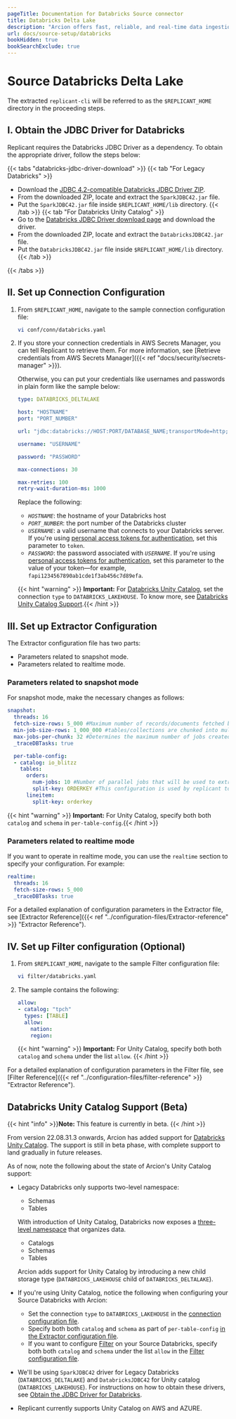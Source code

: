 ```yaml
---
pageTitle: Documentation for Databricks Source connector
title: Databricks Delta Lake
description: "Arcion offers fast, reliable, and real-time data ingestion for Databricks Lakehouse, supporting bleeding-edge features like Unity Catalog."
url: docs/source-setup/databricks
bookHidden: true
bookSearchExclude: true
---
```

# Source Databricks Delta Lake

The extracted `replicant-cli` will be referred to as the `$REPLICANT_HOME` directory in the proceeding steps.

## I. Obtain the JDBC Driver for Databricks

Replicant requires the Databricks JDBC Driver as a dependency. To obtain the appropriate driver, follow the steps below: 

{{< tabs "databricks-jdbc-driver-download" >}}
{{< tab "For Legacy Databricks" >}}
- Download the [JDBC 4.2-compatible Databricks JDBC Driver ZIP](https://databricks-bi-artifacts.s3.us-east-2.amazonaws.com/simbaspark-drivers/jdbc/2.6.22/SimbaSparkJDBC42-2.6.22.1040.zip).
- From the downloaded ZIP, locate and extract the `SparkJDBC42.jar` file.
- Put the `SparkJDBC42.jar` file inside `$REPLICANT_HOME/lib` directory.
{{< /tab >}}
{{< tab "For Databricks Unity Catalog" >}}
- Go to the [Databricks JDBC Driver download page](https://www.databricks.com/spark/jdbc-drivers-download) and download the driver.
- From the downloaded ZIP, locate and extract the `DatabricksJDBC42.jar` file.
- Put the `DatabricksJDBC42.jar` file inside `$REPLICANT_HOME/lib` directory.
{{< /tab >}}

{{< /tabs >}}

## II. Set up Connection Configuration

1. From `$REPLICANT_HOME`, navigate to the sample connection configuration file:
    ```BASH
    vi conf/conn/databricks.yaml
    ```

2. If you store your connection credentials in AWS Secrets Manager, you can tell Replicant to retrieve them. For more information, see [Retrieve credentials from AWS Secrets Manager]({{< ref "docs/security/secrets-manager" >}}). 
    
    Otherwise, you can put your credentials like usernames and passwords in plain form like the sample below:

    ```YAML
    type: DATABRICKS_DELTALAKE

    host: "HOSTNAME"
    port: "PORT_NUMBER"

    url: "jdbc:databricks://HOST:PORT/DATABASE_NAME;transportMode=http;ssl=1;httpPath=<http-path>;AuthMech=3" # This URL can be copied from databricks cluster info page"

    username: "USERNAME"

    password: "PASSWORD"

    max-connections: 30

    max-retries: 100
    retry-wait-duration-ms: 1000
    ```

    Replace the following:
    - *`HOSTNAME`*: the hostname of your Databricks host
    - *`PORT_NUMBER`*: the port number of the Databricks cluster
    - *`USERNAME`*: a valid username that connects to your Databricks server. If you're using [personal access tokens for authentication](https://docs.databricks.com/dev-tools/api/latest/authentication.html#generate-a-personal-access-token), set this parameter to `token`.
    - *`PASSWORD`*: the password associated with *`USERNAME`*. If you're using [personal access tokens for authentication](https://docs.databricks.com/dev-tools/api/latest/authentication.html#generate-a-personal-access-token), set this parameter to the value of your token—for example, `fapi1234567890ab1cde1f3ab456c7d89efa`.
    
    {{< hint "warning" >}} **Important:** For [Databricks Unity Catalog](https://www.databricks.com/product/unity-catalog), set the connection `type` to `DATABRICKS_LAKEHOUSE`. To know more, see [Databricks Unity Catalog Support](#databricks-unity-catalog-support-beta).{{< /hint >}}

## III. Set up Extractor Configuration
    
The Extractor configuration file has two parts:

  - Parameters related to snapshot mode.
  - Parameters related to realtime mode.

  ### Parameters related to snapshot mode
  For snapshot mode, make the necessary changes as follows:

  ```YAML
  snapshot:
    threads: 16
    fetch-size-rows: 5_000 #Maximum number of records/documents fetched by replicant at once from the source system
    min-job-size-rows: 1_000_000 #tables/collections are chunked into multiple jobs for replication. This configuration specifies a minimum size for each such job. This has a positive correlation with the memory footprint of replicant
    max-jobs-per-chunk: 32 #Determines the maximum number of jobs created per source table/collection
    _traceDBTasks: true

    per-table-config:
    - catalog: io_blitzz
      tables:
        orders:
          num-jobs: 10 #Number of parallel jobs that will be used to extract the rows from a table. This value will override the number of jobs internally calculated by Replicant
          split-key: ORDERKEY #This configuration is used by replicant to split a table into multiple jobs in order to do parallel extraction. This column will be used to perform parallel data extraction from table being replicated that has this column
        lineitem:
          split-key: orderkey
  ```

  {{< hint "warning" >}} **Important:** For Unity Catalog, specify both both `catalog` and `schema` in `per-table-config`.{{< /hint >}}

  ### Parameters related to realtime mode
  If you want to operate in realtime mode, you can use the `realtime` section to specify your configuration. For example:

  ```YAML
  realtime:
    threads: 16
    fetch-size-rows: 5_000
    _traceDBTasks: true
  ```

For a detailed explanation of configuration parameters in the Extractor file, see [Extractor Reference]({{< ref "../configuration-files/Extractor-reference" >}} "Extractor Reference").

## IV. Set up Filter configuration (Optional)

1. From `$REPLICANT_HOME`, navigate to the sample Filter configuration file:

    ```BASH
    vi filter/databricks.yaml
    ```

2. The sample contains the following:

    ```YAML
    allow:
    - catalog: "tpch"
      types: [TABLE]
      allow:
        nation:
        region:
    ```

    {{< hint "warning" >}} **Important:** For Unity Catalog, specify both both `catalog` and `schema` under the list `allow`. {{< /hint >}}

For a detailed explanation of configuration parameters in the Filter file, see [Filter Reference]({{< ref "../configuration-files/filter-reference" >}} "Extractor Reference").


## Databricks Unity Catalog Support (Beta)

{{< hint "info" >}}**Note:** This feature is currently in beta. {{< /hint >}}

From version 22.08.31.3 onwards, Arcion has added support for [Databricks Unity Catalog](https://www.databricks.com/product/unity-catalog). The support is still in beta phase, with complete support to land gradually in future releases.

As of now, note the following about the state of Arcion's Unity Catalog support:

- Legacy Databricks only supports two-level namespace:

    - Schemas
    - Tables

  With introduction of Unity Catalog, Databricks now exposes a [three-level namespace](https://docs.databricks.com/data-governance/unity-catalog/queries.html#three-level-namespace-notation) that organizes data. 
    - Catalogs 
    - Schemas 
    - Tables

  Arcion adds support for Unity Catalog by introducing a new child storage type (`DATABRICKS_LAKEHOUSE` child of `DATABRICKS_DELTALAKE`).
- If you're using Unity Catalog, notice the following when configuring your Source Databricks with Arcion:
  - Set the connection `type` to `DATABRICKS_LAKEHOUSE` in the [connection configuration file](#ii-set-up-connection-configuration).
  - Specify both both `catalog` and `schema` as part of `per-table-config` [in the Extractor configuration file](#iii-set-up-extractor-configuration).
  - If you want to configure [Filter](../configuration-files/filter-reference) on your Source Databricks, specify both both `catalog` and `schema` under the list `allow` in the [Filter configuration file](#iv-set-up-filter-configuration-optional).
- We'll be using `SparkJDBC42` driver for Legacy Databricks (`DATABRICKS_DELTALAKE`) and `DatabricksJDBC42` for Unity catalog (`DATABRICKS_LAKEHOUSE`). For instructions on how to obtain these drivers, see [Obtain the JDBC Driver for Databricks](#i-obtain-the-jdbc-driver-for-databricks).
- Replicant currently supports Unity Catalog on AWS and AZURE.


